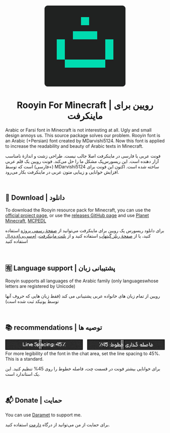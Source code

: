 
<p align="center">
    <img src="pack.png" />
    <h1 align="center">Rooyin For Minecraft | رویین برای ماینکرفت</h1>
    

Arabic or Farsi font in Minecraft is not interesting at all. Ugly and small design annoys us. This source package solves our problem. Rooyin font is an Arabic (+Persian) font created by MDarvishi5124. Now this font is applied to increase the readability and beauty of Arabic texts in Minecraft.

فونت عربی یا فارسی در ماینکرفت اصلا جالب نیست. طراحی زشت و اندازۀ نامناسب آزار دهنده است. این ریسورس‌پک مشکل ما را حل می‌کند. فونت رویین یک قلم عربی (+فارسی) است که توسط MDarvishi5124 ساخته شده است. اکنون این فونت برای افزایش خوانایی و زیبایی متون عربی در ماینکرفت بکار می‌رود.


‌
‌
## 🔗 Download | دانلود

To download the Rooyin resource pack for Minecraft, you can use the [official project page](https://mdarvishi5124.github.io/Rooyin-Minecraft), or use the [releases GitHub page](https://github.com/MDarvishi5124/Rooyin-Minecraft/releases) and use [Planet Minecraft](https://www.planetminecraft.com/texture-pack/rooyin-font), [MCPEDL](https://mcpedl.com/rooyin-font)

برای دانلود ریسورس پک رویین برای ماینکرفت می‌توانید از [صفحۀ رسمی پروژه](https://mdarvishi5124.github.io/Rooyin-Minecraft) استفاده کنید، یا از [صفحۀ ریلز گیتهاب](https://github.com/MDarvishi5124/Rooyin-Minecraft/releases) استفاده کنید و از [پلنت ماینکرفت](https://www.planetminecraft.com/texture-pack/rooyin-font)، [ام‌سی‌پی‌ای‌دی‌ال](https://mcpedl.com/rooyin-font) استفاده کنید



‌
## 🈶 Language support | پشتیبانی زبان
Rooyin supports all languages ​​of the Arabic family (only languages ​​whose letters are registered by Unicode)

رویین از تمام زبان های خانواده عربی پشتیبانی می کند (فقط زبان هایی که حروف آنها توسط یونیکد ثبت شده است)

‌
## 📚 recommendations | توصیه ها
![Line-spacing](Documentation/line-spacing.png)
For more legibility of the font in the chat area, set the line spacing to 45%. This is a standard.

برای خوانایی بیشتر فونت در قسمت چت، فاصله خطوط را روی 45% تنظیم کنید. این یک استاندارد است.

‌
‌
## 📬 Donate | حمایت
You can use [Daramet](https://daramet.com/mdarvishi5124) to support me.

برای حمایت از من می‌توانید از درگاه [دارمت](https://daramet.com/mdarvishi5124) استفاده کنید. 
